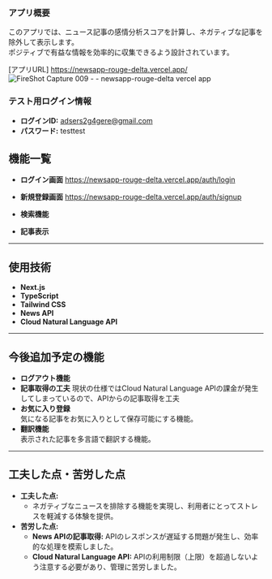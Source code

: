 ###  アプリ概要
このアプリでは、ニュース記事の感情分析スコアを計算し、ネガティブな記事を除外して表示します。  
ポジティブで有益な情報を効率的に収集できるよう設計されています。

[アプリURL]
https://newsapp-rouge-delta.vercel.app/
![FireShot Capture 009 -  - newsapp-rouge-delta vercel app](https://github.com/user-attachments/assets/fcc66f6f-a782-4a25-853f-04ccf7a32eb4)



### テスト用ログイン情報
- **ログインID:** adsers2g4gere@gmail.com  
- **パスワード:** testtest  

## 機能一覧
- **ログイン画面**
https://newsapp-rouge-delta.vercel.app/auth/login

- **新規登録画面**
https://newsapp-rouge-delta.vercel.app/auth/signup

- **検索機能** 

- **記事表示**  

---

## 使用技術
- **Next.js**  
- **TypeScript** 
- **Tailwind CSS**  
- **News API**  
- **Cloud Natural Language API**  

---

## 今後追加予定の機能
- **ログアウト機能**
- **記事取得の工夫**
現状の仕様ではCloud Natural Language APIの課金が発生してしまっているので、APIからの記事取得を工夫
- **お気に入り登録**  
  気になる記事をお気に入りとして保存可能にする機能。
- **翻訳機能**  
  表示された記事を多言語で翻訳する機能。

---

## 工夫した点・苦労した点
- **工夫した点:**  
  - ネガティブなニュースを排除する機能を実現し、利用者にとってストレスを軽減する体験を提供。
- **苦労した点:**  
  - **News APIの記事取得:** APIのレスポンスが遅延する問題が発生し、効率的な処理を模索しました。  
  - **Cloud Natural Language API:** APIの利用制限（上限）を超過しないよう注意する必要があり、管理に苦労しました。

